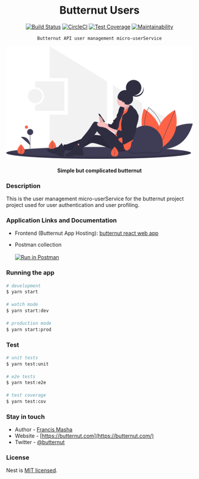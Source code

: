 <div align="center">

# Butternut Users

[![Build Status](https://github.com/mashafrancis/butternut-user/workflows/Build%20&%20Test/badge.svg)](https://github.com/mashafrancis/butternut-user/actions)
[![CircleCI](https://circleci.com/gh/mashafrancis/butternut-user.svg?style=svg)](https://circleci.com/gh/mashafrancis/butternut-user)
[![Test Coverage](https://api.codeclimate.com/v1/badges/f6bdcb4f36837ce24b06/test_coverage)](https://codeclimate.com/github/mashafrancis/butternut-user/test_coverage)
[![Maintainability](https://api.codeclimate.com/v1/badges/f6bdcb4f36837ce24b06/maintainability)](https://codeclimate.com/github/mashafrancis/butternut-user/maintainability)

</div>

<div align="center">

    Butternut API user management micro-userService

  [![Butternut](../public/img/readme.svg)](https://butternut.com)

  #### Simple but complicated butternut

</div>

### Description
This is the user management micro-userService for the butternut project project used for user authentication and user profiling.

### Application Links and Documentation

-   Frontend (Butternut App Hosting):
    [butternut react web app](https://butternut-staging.herokuapp.com/)

-   Postman collection
    <br />
    <br />
    [![Run in Postman](https://run.pstmn.io/button.svg)](https://app.getpostman.com/run-collection/2222c2a8892e4e7c4b7e#?env%5Bbutternut%5D=W3sia2V5IjoiYmFzZS11cmwiLCJ2YWx1ZSI6IiIsImVuYWJsZWQiOnRydWV9LHsia2V5IjoidG9rZW4iLCJ2YWx1ZSI6IiIsImVuYWJsZWQiOnRydWV9XQ==)


### Running the app

```bash
# development
$ yarn start

# watch mode
$ yarn start:dev

# production mode
$ yarn start:prod
```

### Test

```bash
# unit tests
$ yarn test:unit

# e2e tests
$ yarn test:e2e

# test coverage
$ yarn test:cov
```

### Stay in touch

- Author - [Francis Masha](https://mashafrancis.com)
- Website - [https://butternut.com](https://butternut.com/)
- Twitter - [@butternut](https://twitter.com/butternut)

### License

  Nest is [MIT licensed](LICENSE).

